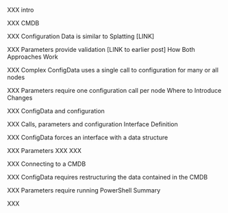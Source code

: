 XXX intro

XXX CMDB

<!--more-->

XXX Configuration Data is similar to Splatting [LINK]

XXX Parameters provide validation [LINK to earlier post]
How Both Approaches Work

XXX Complex ConfigData uses a single call to configuration for many or all nodes

XXX Parameters require one configuration call per node
Where to Introduce Changes

XXX ConfigData and configuration

XXX Calls, parameters and configuration
Interface Definition

XXX ConfigData forces an interface with a data structure

XXX Parameters XXX
XXX

XXX Connecting to a CMDB

XXX ConfigData requires restructuring the data contained in the CMDB

XXX Parameters require running PowerShell
Summary

XXX